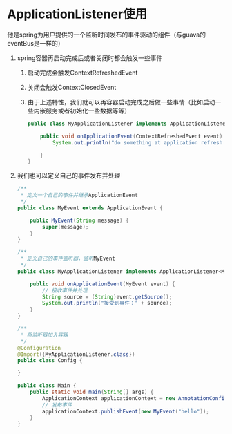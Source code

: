 # ApplicationListener使用

他是spring为用户提供的一个监听时间发布的事件驱动的组件（与guava的eventBus是一样的）

1. spring容器再启动完成后或者关闭时都会触发一些事件

   1. 启动完成会触发ContextRefreshedEvent

   2. 关闭会触发ContextClosedEvent

   3. 由于上述特性，我们就可以再容器启动完成之后做一些事情（比如启动一些内嵌服务或者初始化一些数据等等）

      ```java
      public class MyApplicationListener implements ApplicationListener<ContextRefreshedEvent> {
      
          public void onApplicationEvent(ContextRefreshedEvent event) {
              System.out.println("do something at application refresh after.....");
      
          }
      }
      ```

      

2. 我们也可以定义自己的事件发布并处理

   ```java
   /**
    * 定义一个自己的事件并继承ApplicationEvent
    */
   public class MyEvent extends ApplicationEvent {
   
       public MyEvent(String message) {
           super(message);
       }
   }
   
   /**
    * 定义自己的事件监听器，监听MyEvent
    */
   public class MyApplicationListener implements ApplicationListener<MyEvent> {
   
       public void onApplicationEvent(MyEvent event) {
           // 接收事件并处理
           String source = (String)event.getSource();
           System.out.println("接受到事件：" + source);
       }
   }
   
   /**
    * 将监听器加入容器
    */
   @Configuration
   @Import({MyApplicationListener.class})
   public class Config {
   
   }
   
   public class Main {
       public static void main(String[] args) {
           ApplicationContext applicationContext = new AnnotationConfigApplicationContext(Config.class);
           // 发布事件
           applicationContext.publishEvent(new MyEvent("hello"));
       }
   }
   ```

   